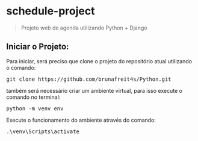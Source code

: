 # schedule-project

> Projeto web de agenda utilizando Python + Django

## Iniciar o Projeto:

<p>
  Para iniciar, será preciso que clone o projeto do repositório atual utilizando o comando: 
  <pre>git clone https://github.com/brunafreit4s/Python.git</pre>  
</p>

<p>
  também será necessário criar um ambiente virtual, para isso execute o comando no terminal:
  <pre>python -m venv env</pre>
</p>

<p>
  Execute o funcionamento do ambiente através do comando:
  <pre>.\venv\Scripts\activate</pre>
</p>
